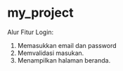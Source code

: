 # my_project

Alur Fitur Login:
1. Memasukkan email dan password
2. Memvalidasi masukan.
3. Menampilkan halaman beranda.

